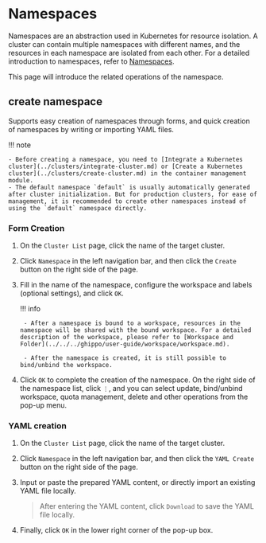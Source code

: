 # Namespaces

Namespaces are an abstraction used in Kubernetes for resource isolation. A cluster can contain multiple namespaces with different names, and the resources in each namespace are isolated from each other. For a detailed introduction to namespaces, refer to [Namespaces](https://kubernetes.io/docs/concepts/overview/working-with-objects/namespaces/).

This page will introduce the related operations of the namespace.

## create namespace

Supports easy creation of namespaces through forms, and quick creation of namespaces by writing or importing YAML files.

!!! note

    - Before creating a namespace, you need to [Integrate a Kubernetes cluster](../clusters/integrate-cluster.md) or [Create a Kubernetes cluster](../clusters/create-cluster.md) in the container management module.
    - The default namespace `default` is usually automatically generated after cluster initialization. But for production clusters, for ease of management, it is recommended to create other namespaces instead of using the `default` namespace directly.

### Form Creation

1. On the `Cluster List` page, click the name of the target cluster.

    

2. Click `Namespace` in the left navigation bar, and then click the `Create` button on the right side of the page.

    

3. Fill in the name of the namespace, configure the workspace and labels (optional settings), and click `OK`.

    !!! info

        - After a namespace is bound to a workspace, resources in the namespace will be shared with the bound workspace. For a detailed description of the workspace, please refer to [Workspace and Folder](../../../ghippo/user-guide/workspace/workspace.md).

        - After the namespace is created, it is still possible to bind/unbind the workspace.

    

4. Click `OK` to complete the creation of the namespace. On the right side of the namespace list, click `⋮`, and you can select update, bind/unbind workspace, quota management, delete and other operations from the pop-up menu.

    

### YAML creation

1. On the `Cluster List` page, click the name of the target cluster.

    

2. Click `Namespace` in the left navigation bar, and then click the `YAML Create` button on the right side of the page.

    

3. Input or paste the prepared YAML content, or directly import an existing YAML file locally.

    > After entering the YAML content, click `Download` to save the YAML file locally.

    

4. Finally, click `OK` in the lower right corner of the pop-up box.